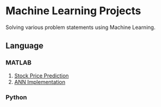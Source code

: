 # Machine Learning Projects

Solving various problem statements using Machine Learning.

## Language

### MATLAB
1. [Stock Price Prediction](./Stock_Price_Prediction_MATLAB)
2. [ANN Implementation](./ANN_Implementation_MATLAB)
   
### Python

